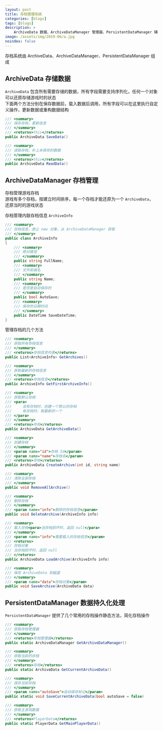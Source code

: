 ```yaml
---
layout: post
title: 存档管理系统
categories: [blogs]
tags: [blogs]
description: >
    ArchiveData 数据、ArchiveDataManager 管理器、PersistentDataManager 辅助方法
image: /assets/img/2019-06/a.jpg
noindex: false
---
```


存档系统由 ArchiveData、ArchiveDataManager、PersistentDataManager 组成

## ArchiveData 存储数据

`ArchiveData` 包含所有需要存储的数据，所有字段需要支持序列化，任何一个对象可以还原存储游戏时的状态  
下面两个方法分别在保存数据前，载入数据后调用，所有字段可以在这里执行自定义操作，更新数据或重构数据结构

```c#
/// <summary>
/// 保存存档，更新信息
/// </summary>
/// <returns>this</returns>
public ArchiveData SaveData()

/// <summary>
/// 读取存档，补上未保存的数据 
/// </summary>
/// <returns>this</returns>
public ArchiveData ReadData()
```

## ArchiveDataManager 存档管理

存档管理游戏存档  
游戏有多个存档，按建立时间排序，每一个存档才能还原为一个 `ArchiveData`， 还原当时的游戏状态

存档管理内联存档信息 `ArchiveInfo`

```c#
/// <summary>
/// 存档信息，禁止 new 对象，从 ArchiveDataManager 获取
/// </summary>
public class ArchiveInfo
{
    /// <summary>
    /// 绝对路径
    /// </summary>
    public string FullName;
    /// <summary>
    /// 文件前缀名
    /// </summary>
    public string Name;
    /// <summary>
    /// 是否是自动保存的
    /// </summary>
    public bool AutoSave;
    /// <summary>
    /// 保存的日期时间
    /// </summary>
    public DateTime SaveDateTime;
}
```

管理存档的几个方法  

```c#
/// <summary>
/// 获取所有存档信息
/// </summary>
/// <returns>存档信息列表</returns>
public List<ArchiveInfo> GetArchives()

/// <summary>
/// 获取最新的存档信息
/// </summary>
/// <returns>存档信息</returns>
public ArchiveInfo GetFirstArchiveInfo()

/// <summary>
/// 获取默认存档
/// <para>
///     没有存档时，创建一个默认的存档
///     有存档时，取最新的一个
/// </para>
/// </summary>
/// <returns>存档</returns>
public ArchiveData GetArchiveData()

/// <summary>
/// 创建存档
/// </summary>
/// <param name="id">存档 Id</param>
/// <param name="name">存档名</param>
/// <returns>存档</returns>
public ArchiveData CreateArchive(int id, string name)

/// <summary>
/// 清除全部存档
/// </summary>
public void RemoveAllArchive()

/// <summary>
/// 删除存档
/// </summary>
/// <param name="info">删除的存档信息</param>
public void DeleteArchive(ArchiveInfo info)

/// <summary>
/// 载入存档<para>当存档损坏时，返回 null</para>
/// </summary>
/// <param name="info">需要载入的存档信息</param>
/// <returns>
/// 存档对象
/// 当存档损坏时，返回 null
/// </returns>
public ArchiveData LoadArchive(ArchiveInfo info)

/// <summary>
/// 保存 ArchiveData 到磁盘
/// </summary>
/// <param name="data">存档对象</param>
public void SaveArchive(ArchiveData data)
```

## PersistentDataManager 数据持久化处理

`PersistentDataManager` 提供了几个常用的存档操作静态方法，简化存档操作

```c#
/// <summary>
/// 获取存档管理器
/// </summary>
/// <returns>存档管理器</returns>
public static ArchiveDataManager GetArchiveDataManager()

/// <summary>
/// 获取当前的存档
/// </summary>
/// <returns>存档</returns>
public static ArchiveData GetCurrentArchiveData()

/// <summary>
/// 保存当前存档
/// </summary>
/// <param name="autoSave">自动保存标记</param>
public static void SaveCurrentArchiveData(bool autoSave = false)

/// <summary>
/// 获取主游戏数据
/// </summary>
/// <returns>PlayerData</returns>
public static PlayerData GetMainPlayerData()
```